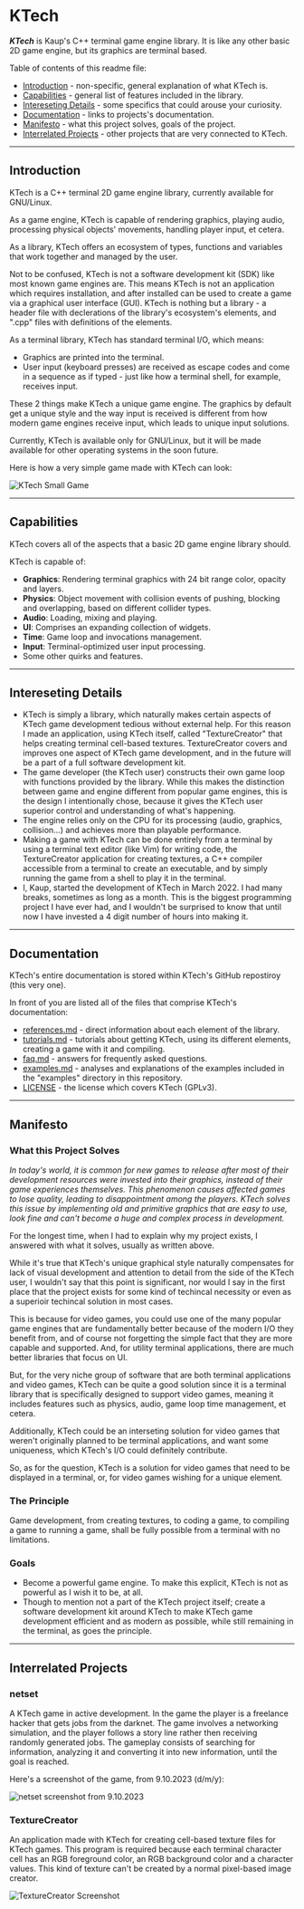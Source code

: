 # KTech

***KTech*** is Kaup's C++ terminal game engine library. It is like any other basic 2D game engine, but its graphics are terminal based.

Table of contents of this readme file:
- [Introduction](#introduction) - non-specific, general explanation of what KTech is.
- [Capabilities](#capabilities) - general list of features included in the library. 
- [Intereseting Details](#intereseting-details) - some specifics that could arouse your curiosity.
- [Documentation](#documentation) - links to projects's documentation.
- [Manifesto](#manifesto) - what this project solves, goals of the project.
- [Interrelated Projects](#interrelated-projects) - other projects that are very connected to KTech.

---

## Introduction

KTech is a C++ terminal 2D game engine library, currently available for GNU/Linux.

As a game engine, KTech is capable of rendering graphics, playing audio, processing physical objects' movements, handling player input, et cetera.

As a library, KTech offers an ecosystem of types, functions and variables that work together and managed by the user.

Not to be confused, KTech is not a software development kit (SDK) like most known game engines are. This means KTech is not an application which requires installation, and after installed can be used to create a game via a graphical user interface (GUI). KTech is nothing but a library - a header file with declerations of the library's ecosystem's elements, and ".cpp" files with definitions of the elements.

As a terminal library, KTech has standard terminal I/O, which means:

- Graphics are printed into the terminal.
- User input (keyboard presses) are received as escape codes and come in a sequence as if typed - just like how a terminal shell, for example, receives input.

These 2 things make KTech a unique game engine. The graphics by default get a unique style and the way input is received is different from how modern game engines receive input, which leads to unique input solutions.

Currently, KTech is available only for GNU/Linux, but it will be made available for other operating systems in the soon future.

Here is how a very simple game made with KTech can look:

![KTech Small Game](https://github.com/TheRealKaup/TheRealKaup/blob/main/simpleplatform1_10-11-23.png)

---

## Capabilities

KTech covers all of the aspects that a basic 2D game engine library should.

KTech is capable of:

- **Graphics**: Rendering terminal graphics with 24 bit range color, opacity and layers.
- **Physics**: Object movement with collision events of pushing, blocking and overlapping, based on different collider types.
- **Audio**: Loading, mixing and playing.
- **UI**: Comprises an expanding collection of widgets.
- **Time**: Game loop and invocations management.
- **Input**: Terminal-optimized user input processing.
- Some other quirks and features.

---

## Intereseting Details

- KTech is simply a library, which naturally makes certain aspects of KTech game development tedious without external help. For this reason I made an application, using KTech itself, called "TextureCreator" that helps creating terminal cell-based textures. TextureCreator covers and improves one aspect of KTech game development, and in the future will be a part of a full software development kit.
- The game developer (the KTech user) constructs their own game loop with functions provided by the library. While this makes the distinction between game and engine different from popular game engines, this is the design I intentionally chose, because it gives the KTech user superior control and understanding of what's happening.
- The engine relies only on the CPU for its processing (audio, graphics, collision...) and achieves more than playable performance.
- Making a game with KTech can be done entirely from a terminal by using a terminal text editor (like Vim) for writing code, the TextureCreator application for creating textures, a C++ compiler accessible from a terminal to create an executable, and by simply running the game from a shell to play it in the terminal.
- I, Kaup, started the development of KTech in March 2022. I had many breaks, sometimes as long as a month. This is the biggest programming project I have ever had, and I wouldn't be surprised to know that until now I have invested a 4 digit number of hours into making it.

---

## Documentation

KTech's entire documentation is stored within KTech's GitHub repostiroy (this very one).

In front of you are listed all of the files that comprise KTech's documentation: 

- [references.md](references.md) - direct information about each element of the library.
- [tutorials.md](tutorials.md) - tutorials about getting KTech, using its different elements, creating a game with it and compiling.
- [faq.md](faq.md) - answers for frequently asked questions.
- [examples.md](examples.md) - analyses and explanations of the examples included in the "examples" directory in this repository.
- [LICENSE](LICENSE) - the license which covers KTech (GPLv3).

---

## Manifesto

### What this Project Solves

_In today's world, it is common for new games to release after most of their development resources were invested into their graphics, instead of their game experiences themselves. This phenomenon causes affected games to lose quality, leading to disappointment among the players. KTech solves this issue by implementing old and primitive graphics that are easy to use, look fine and can't become a huge and complex process in development._

For the longest time, when I had to explain why my project exists, I answered with what it solves, usually as written above.

While it's true that KTech's unique graphical style naturally compensates for lack of visual development and attention to detail from the side of the KTech user, I wouldn't say that this point is significant, nor would I say in the first place that the project exists for some kind of techincal necessity or even as a superioir techincal solution in most cases.

This is because for video games, you could use one of the many popular game engines that are fundamentally better because of the modern I/O they benefit from, and of course not forgetting the simple fact that they are more capable and supported. And, for utility terminal applications, there are much better libraries that focus on UI.

But, for the very niche group of software that are both terminal applications and video games, KTech can be quite a good solution since it is a terminal library that is specifically designed to support video games, meaning it includes features such as physics, audio, game loop time management, et cetera.

Additionally, KTech could be an interseting solution for video games that weren't originally planned to be terminal applications, and want some uniqueness, which KTech's I/O could definitely contribute.

So, as for the question, KTech is a solution for video games that need to be displayed in a terminal, or, for video games wishing for a unique element.

### The Principle

Game development, from creating textures, to coding a game, to compiling a game to running a game, shall be fully possible from a terminal with no limitations.

### Goals

- Become a powerful game engine. To make this explicit, KTech is not as powerful as I wish it to be, at all.
- Though to mention not a part of the KTech project itself; create a software development kit around KTech to make KTech game development efficient and as modern as possible, while still remaining in the terminal, as goes the principle.

---

## Interrelated Projects

### netset

A KTech game in active development. In the game the player is a freelance hacker that gets jobs from the darknet. The game involves a networking simulation, and the player follows a story line rather then receiving randomly generated jobs. The gameplay consists of searching for information, analyzing it and converting it into new information, until the goal is reached.

Here's a screenshot of the game, from 9.10.2023 (d/m/y):

![netset screenshot from 9.10.2023](https://github.com/TheRealKaup/TheRealKaup/blob/main/netset-9.10.2023.png)

### TextureCreator

An application made with KTech for creating cell-based texture files for KTech games. This program is required because each terminal character cell has an RGB foreground color, an RGB background color and a character values. This kind of texture can't be created by a normal pixel-based image creator.

![TextureCreator Screenshot](https://github.com/TheRealKaup/TheRealKaup/blob/main/texturecreatorscreenshot.png)
